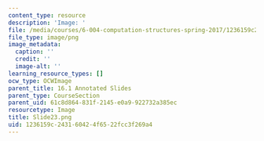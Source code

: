 ```yaml
---
content_type: resource
description: 'Image: '
file: /media/courses/6-004-computation-structures-spring-2017/1236159c243160424f6522fcc3f269a4_Slide23.png
file_type: image/png
image_metadata:
  caption: ''
  credit: ''
  image-alt: ''
learning_resource_types: []
ocw_type: OCWImage
parent_title: 16.1 Annotated Slides
parent_type: CourseSection
parent_uid: 61c8d864-831f-2145-e0a9-922732a385ec
resourcetype: Image
title: Slide23.png
uid: 1236159c-2431-6042-4f65-22fcc3f269a4
---
```

